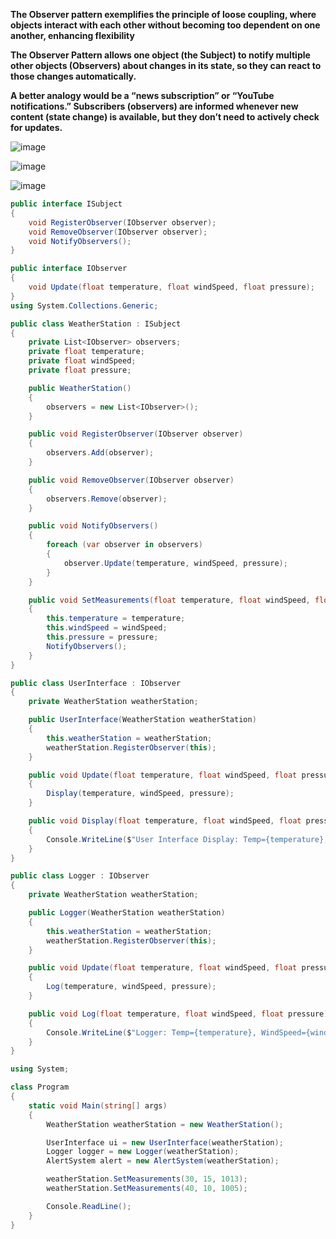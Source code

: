 **The Observer pattern exemplifies the principle of loose coupling, where objects interact with each other without becoming too dependent on one another, enhancing flexibility**

**The Observer Pattern allows one object (the Subject) to notify multiple other objects (Observers) about changes in its state, so they can react to those changes automatically.**

**A better analogy would be a “news subscription” or “YouTube notifications.” Subscribers (observers) are informed whenever new content (state change) is available, but they don’t need to actively check for updates.**

![image](https://github.com/user-attachments/assets/db916b4d-891c-4993-9ea6-e2fe8c3c3a5f)

![image](https://github.com/user-attachments/assets/8044b2ff-7ab6-4f2b-9689-a6a662571f35)

![image](https://github.com/user-attachments/assets/833364e8-1ca1-4cfb-9280-bc1a1555ad0e)

```csharp
public interface ISubject
{
    void RegisterObserver(IObserver observer);
    void RemoveObserver(IObserver observer);
    void NotifyObservers();
}

public interface IObserver
{
    void Update(float temperature, float windSpeed, float pressure);
}
using System.Collections.Generic;

public class WeatherStation : ISubject
{
    private List<IObserver> observers;
    private float temperature;
    private float windSpeed;
    private float pressure;

    public WeatherStation()
    {
        observers = new List<IObserver>();
    }

    public void RegisterObserver(IObserver observer)
    {
        observers.Add(observer);
    }

    public void RemoveObserver(IObserver observer)
    {
        observers.Remove(observer);
    }

    public void NotifyObservers()
    {
        foreach (var observer in observers)
        {
            observer.Update(temperature, windSpeed, pressure);
        }
    }

    public void SetMeasurements(float temperature, float windSpeed, float pressure)
    {
        this.temperature = temperature;
        this.windSpeed = windSpeed;
        this.pressure = pressure;
        NotifyObservers();
    }
}

public class UserInterface : IObserver
{
    private WeatherStation weatherStation;

    public UserInterface(WeatherStation weatherStation)
    {
        this.weatherStation = weatherStation;
        weatherStation.RegisterObserver(this);
    }

    public void Update(float temperature, float windSpeed, float pressure)
    {
        Display(temperature, windSpeed, pressure);
    }

    public void Display(float temperature, float windSpeed, float pressure)
    {
        Console.WriteLine($"User Interface Display: Temp={temperature}, WindSpeed={windSpeed}, Pressure={pressure}");
    }
}

public class Logger : IObserver
{
    private WeatherStation weatherStation;

    public Logger(WeatherStation weatherStation)
    {
        this.weatherStation = weatherStation;
        weatherStation.RegisterObserver(this);
    }

    public void Update(float temperature, float windSpeed, float pressure)
    {
        Log(temperature, windSpeed, pressure);
    }

    public void Log(float temperature, float windSpeed, float pressure)
    {
        Console.WriteLine($"Logger: Temp={temperature}, WindSpeed={windSpeed}, Pressure={pressure}");
    }
}

using System;

class Program
{
    static void Main(string[] args)
    {
        WeatherStation weatherStation = new WeatherStation();

        UserInterface ui = new UserInterface(weatherStation);
        Logger logger = new Logger(weatherStation);
        AlertSystem alert = new AlertSystem(weatherStation);

        weatherStation.SetMeasurements(30, 15, 1013);
        weatherStation.SetMeasurements(40, 10, 1005);

        Console.ReadLine();
    }
}
```
